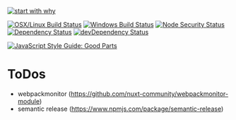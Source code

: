 [![start with why](https://img.shields.io/badge/start%20with-why%3F-brightgreen.svg?style=flat)](http://www.ted.com/talks/simon_sinek_how_great_leaders_inspire_action)

[![OSX/Linux Build Status](https://travis-ci.org/StephanGerbeth/vue-boilerplate.svg?branch=master)](https://travis-ci.org/StephanGerbeth/vue-boilerplate)
[![Windows Build Status](https://ci.appveyor.com/api/projects/status/nu2a8y0pn15m1rr7/branch/master?svg=true)](https://ci.appveyor.com/project/StephanGerbeth/vue-boilerplate/branch/master)
[![Node Security Status](https://nodesecurity.io/orgs/grabarz-and-partner/projects/7c84e402-f2b3-4753-ab60-286eb3960c0d/badge)](https://nodesecurity.io/orgs/grabarz-and-partner/projects/7c84e402-f2b3-4753-ab60-286eb3960c0d)
[![Dependency Status](https://img.shields.io/david/StephanGerbeth/vue-boilerplate.svg)](https://github.com/StephanGerbeth/vue-boilerplate)
[![devDependency Status](https://img.shields.io/david/dev/StephanGerbeth/vue-boilerplate.svg)](https://github.com/StephanGerbeth/vue-boilerplate)

[![JavaScript Style Guide: Good Parts](https://img.shields.io/badge/code%20style-goodparts-brightgreen.svg?style=flat)](https://github.com/dwyl/goodparts "JavaScript The Good Parts")


# ToDos
- webpackmonitor (https://github.com/nuxt-community/webpackmonitor-module)
- semantic release (https://www.npmjs.com/package/semantic-release)
